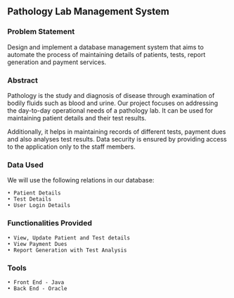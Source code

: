 ## Pathology Lab Management System

### Problem Statement

Design and implement a database management system that aims to automate the process of maintaining details of patients, tests, report generation and payment services. 

### Abstract

Pathology is the study and diagnosis of disease through examination of bodily fluids such as blood and urine. 
Our project focuses on addressing the day-to-day operational needs of a pathology lab. It can be used for maintaining patient details and their test results. 

Additionally, it helps in maintaining records of different tests, payment dues and also analyses test results. Data security is ensured by providing access to the application only to the staff members. 

### Data Used

We will use the following relations in our database:
```
• Patient Details
• Test Details
• User Login Details
```
### Functionalities Provided
```
• View, Update Patient and Test details
• View Payment Dues
• Report Generation with Test Analysis 
```
### Tools
```
• Front End - Java
• Back End - Oracle
```
